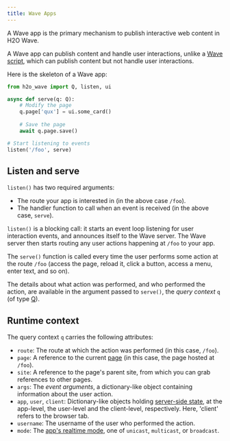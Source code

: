```yaml
---
title: Wave Apps
---
```


A Wave app is the primary mechanism to publish interactive web content in H2O Wave.

A Wave app can publish content and handle user interactions, unlike a [Wave script](scripts.md), which can publish content but not handle user interactions.

Here is the skeleton of a Wave app:

```py 
from h2o_wave import Q, listen, ui

async def serve(q: Q):
    # Modify the page
    q.page['qux'] = ui.some_card()
    
    # Save the page
    await q.page.save()

# Start listening to events
listen('/foo', serve)
```
## Listen and serve
`listen()` has two required arguments:
- The route your app is interested in (in the above case `/foo`).
- The handler function to call when an event is received (in the above case, `serve`).

`listen()` is a blocking call: it starts an event loop listening for user interaction events, and announces itself to the Wave server. The Wave server then starts routing any user actions happening at `/foo` to your app. 

The `serve()` function is called every time the user performs some action at the route `/foo` (access the page, reload it, click a button, access a menu, enter text, and so on). 

The details about what action was performed, and who  performed the action, are available in the argument passed to `serve()`, the *query context* `q` (of type [Q](api/server#q)).

## Runtime context

The query context `q` carries the following attributes:

- `route`: The route at which the action was performed (in this case, `/foo`).
- `page`: A reference to the current [page](pages.md) (in this case, the page hosted at `/foo`).
- `site`: A reference to the page's parent site, from which you can grab references to other pages.
- `args`: The *event arguments*, a dictionary-like object containing information about the user action.
- `app`, `user`, `client`: Dictionary-like objects holding [server-side state](state.md), at the app-level, the user-level and the client-level, respectively. Here, 'client' refers to the browser tab.
- `username`: The username of the user who performed the action.
- `mode`: The [app's realtime mode](realtime.md), one of `unicast`, `multicast`, or `broadcast`.









